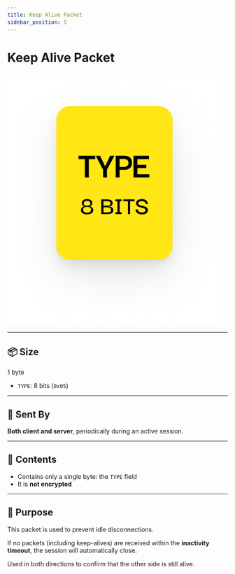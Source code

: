```yaml
---
title: Keep Alive Packet
sidebar_position: 5
---
```


# Keep Alive Packet

![Only TYPE Field](./images/only-type.png)

---

## 📦 Size

1 byte

- `TYPE`: 8 bits (`0x05`)

---

## 🔁 Sent By

**Both client and server**, periodically during an active session.

---

## 🧪 Contents

- Contains only a single byte: the `TYPE` field
- It is **not encrypted**

---

## 🔄 Purpose

This packet is used to prevent idle disconnections.

If no packets (including keep-alives) are received within the **inactivity timeout**, the session will automatically close.

Used in both directions to confirm that the other side is still alive.
